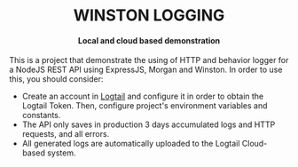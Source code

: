 <h1 align="center"> WINSTON LOGGING </h1>
<h4 align="center"> Local and cloud based demonstration </h4>

This is a project that demonstrate the using of HTTP and behavior logger for a NodeJS REST API using ExpressJS, Morgan and Winston.
In order to use this, you should consider:

-   Create an account in [Logtail](https://betterstack.com/logs) and configure it in order to obtain the Logtail Token. Then, configure project's environment variables and constants.
-   The API only saves in production 3 days accumulated logs and HTTP requests, and all errors.
-   All generated logs are automatically uploaded to the Logtail Cloud-based system.
